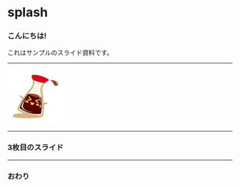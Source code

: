 # splash

### こんにちは!

これはサンプルのスライド資料です。

---

<img src="https://github.com/sskcomjp/splash/blob/master/045483.jpg" width="25%"/>


---

### 3枚目のスライド

---

### おわり
